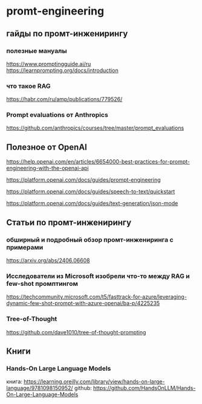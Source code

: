# promt-engineering

## гайды по промт-инженирингу

### полезные мануалы
https://www.promptingguide.ai/ru
https://learnprompting.org/docs/introduction

### что такое RAG
https://habr.com/ru/amp/publications/779526/

### Prompt evaluations от Anthropics
https://github.com/anthropics/courses/tree/master/prompt_evaluations

## Полезное от OpenAI
https://help.openai.com/en/articles/6654000-best-practices-for-prompt-engineering-with-the-openai-api

https://platform.openai.com/docs/guides/prompt-engineering

https://platform.openai.com/docs/guides/speech-to-text/quickstart

https://platform.openai.com/docs/guides/text-generation/json-mode

## Статьи по промт-инженирингу 

### обширный и подробный обзор промт-инжениринга с примерами
https://arxiv.org/abs/2406.06608
### Исследователи из Microsoft изобрели что-то между RAG и few-shot промптингом 
https://techcommunity.microsoft.com/t5/fasttrack-for-azure/leveraging-dynamic-few-shot-prompt-with-azure-openai/ba-p/4225235
### Tree-of-Thought
https://github.com/dave1010/tree-of-thought-prompting

## Книги

### Hands-On Large Language Models
книга: https://learning.oreilly.com/library/view/hands-on-large-language/9781098150952/
github: https://github.com/HandsOnLLM/Hands-On-Large-Language-Models

